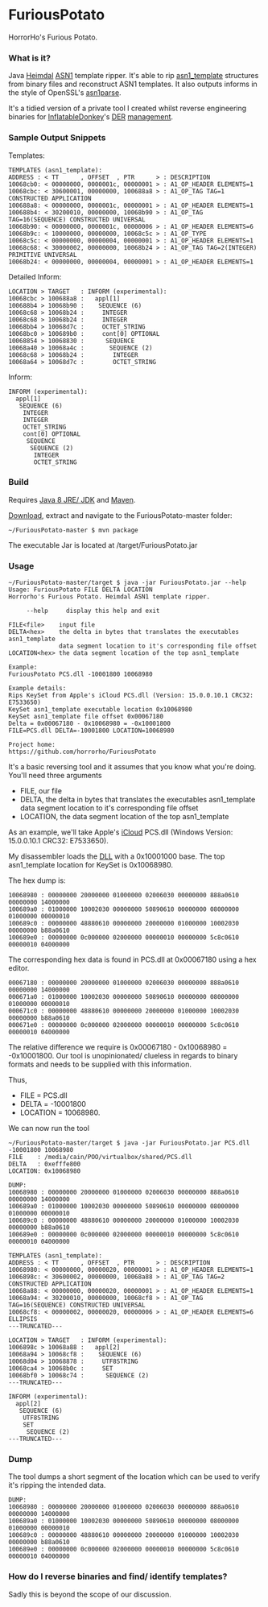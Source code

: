 # FuriousPotato
HorrorHo's Furious Potato.

### What is it?
Java [Heimdal](https://github.com/heimdal/heimdal) [ASN1](https://en.wikipedia.org/wiki/Abstract_Syntax_Notation_One) template ripper. It's able to rip [asn1_template](https://github.com/heimdal/heimdal/blob/master/lib/asn1/asn1-template.h) structures from binary files and reconstruct ASN1 templates. It also outputs informs in the style of OpenSSL's [asn1parse](https://www.openssl.org/docs/manmaster/apps/asn1parse.html).

It's a tidied version of a private tool I created whilst reverse engineering binaries for [InflatableDonkey](https://github.com/horrorho/InflatableDonkey)'s [DER](https://en.wikipedia.org/wiki/Distinguished_Encoding_Rules#DER_encoding) [management](https://github.com/horrorho/InflatableDonkey/tree/master/src/main/java/com/github/horrorho/inflatabledonkey/data/der).

### Sample Output Snippets
Templates:
```
TEMPLATES (asn1_template):
ADDRESS : < TT      , OFFSET  , PTR      > : DESCRIPTION
10068cb0: < 00000000, 0000001c, 00000001 > : A1_OP_HEADER ELEMENTS=1 
10068cbc: < 30600001, 00000000, 100688a8 > : A1_OP_TAG TAG=1 CONSTRUCTED APPLICATION 
100688a8: < 00000000, 0000001c, 00000001 > : A1_OP_HEADER ELEMENTS=1 
100688b4: < 30200010, 00000000, 10068b90 > : A1_OP_TAG TAG=16(SEQUENCE) CONSTRUCTED UNIVERSAL 
10068b90: < 00000000, 0000001c, 00000006 > : A1_OP_HEADER ELEMENTS=6 
10068b9c: < 10000000, 00000000, 10068c5c > : A1_OP_TYPE 
10068c5c: < 00000000, 00000004, 00000001 > : A1_OP_HEADER ELEMENTS=1 
10068c68: < 30000002, 00000000, 10068b24 > : A1_OP_TAG TAG=2(INTEGER) PRIMITIVE UNIVERSAL 
10068b24: < 00000000, 00000004, 00000001 > : A1_OP_HEADER ELEMENTS=1 
```

Detailed Inform:
```
LOCATION > TARGET   : INFORM (experimental):
10068cbc > 100688a8 :   appl[1]
100688b4 > 10068b90 :    SEQUENCE (6)
10068c68 > 10068b24 :     INTEGER
10068c68 > 10068b24 :     INTEGER
10068bb4 > 10068d7c :     OCTET_STRING
10068bc0 > 100689b0 :     cont[0] OPTIONAL
10068854 > 10068830 :      SEQUENCE
10068a40 > 10068a4c :       SEQUENCE (2)
10068c68 > 10068b24 :        INTEGER
10068a64 > 10068d7c :        OCTET_STRING
```

Inform:
```
INFORM (experimental):
  appl[1]
   SEQUENCE (6)
    INTEGER
    INTEGER
    OCTET_STRING
    cont[0] OPTIONAL
     SEQUENCE
      SEQUENCE (2)
       INTEGER
       OCTET_STRING
```

### Build
Requires [Java 8 JRE/ JDK](http://www.oracle.com/technetwork/java/javase/downloads/index.html) and [Maven](https://maven.apache.org).

[Download](https://github.com/horrorho/FuriousPotato/archive/master.zip), extract and navigate to the FuriousPotato-master folder:

```
~/FuriousPotato-master $ mvn package
```
The executable Jar is located at /target/FuriousPotato.jar

### Usage
```
~/FuriousPotato-master/target $ java -jar FuriousPotato.jar --help
Usage: FuriousPotato FILE DELTA LOCATION
Horrorho's Furious Potato. Heimdal ASN1 template ripper.

     --help     display this help and exit

FILE<file>    input file
DELTA<hex>    the delta in bytes that translates the executables asn1_template
              data segment location to it's corresponding file offset
LOCATION<hex> the data segment location of the top asn1_template

Example:
FuriousPotato PCS.dll -10001800 10068980

Example details:
Rips KeySet from Apple's iCloud PCS.dll (Version: 15.0.0.10.1 CRC32: E7533650)
KeySet asn1_template executable location 0x10068980
KeySet asn1_template file offset 0x00067180
Delta = 0x00067180 - 0x10068980 = -0x10001800
FILE=PCS.dll DELTA=-10001800 LOCATION=10068980

Project home:
https://github.com/horrorho/FuriousPotato
```

It's a basic reversing tool and it assumes that you know what you're doing. You'll need three arguments
- FILE, our file
- DELTA, the delta in bytes that translates the executables asn1_template data segment location to it's corresponding file offset
- LOCATION, the data segment location of the top asn1_template

As an example, we'll take Apple's [iCloud](http://www.apple.com/uk/icloud/setup/pc.html) PCS.dll (Windows Version: 15.0.0.10.1 CRC32: E7533650).

My disassembler loads the [DLL](https://en.wikipedia.org/wiki/Dynamic-link_library) with a 0x10001000 base. The top asn1_template location for KeySet is 0x10068980.

The hex dump is:
```
10068980 : 00000000 20000000 01000000 02006030 00000000 888a0610 00000000 14000000
100689a0 : 01000000 10002030 00000000 50890610 00000000 08000000 01000000 00000010
100689c0 : 00000000 48880610 00000000 20000000 01000000 10002030 00000000 b88a0610
100689e0 : 00000000 0c000000 02000000 00000010 00000000 5c8c0610 00000010 04000000
```

The corresponding hex data is found in PCS.dll at 0x00067180 using a hex editor.
```
00067180 : 00000000 20000000 01000000 02006030 00000000 888a0610 00000000 14000000
000671a0 : 01000000 10002030 00000000 50890610 00000000 08000000 01000000 00000010
000671c0 : 00000000 48880610 00000000 20000000 01000000 10002030 00000000 b88a0610
000671e0 : 00000000 0c000000 02000000 00000010 00000000 5c8c0610 00000010 04000000
```

The relative difference we require is 0x00067180 - 0x10068980 = -0x10001800.
Our tool is unopinionated/ clueless in regards to binary formats and needs to be supplied with this information.

Thus, 
- FILE = PCS.dll 
- DELTA = -10001800
- LOCATION = 10068980.

We can now run the tool
```
~/FuriousPotato-master/target $ java -jar FuriousPotato.jar PCS.dll -10001800 10068980
FILE    : /media/cain/POO/virtualbox/shared/PCS.dll
DELTA   : 0xefffe800
LOCATION: 0x10068980

DUMP:
10068980 : 00000000 20000000 01000000 02006030 00000000 888a0610 00000000 14000000
100689a0 : 01000000 10002030 00000000 50890610 00000000 08000000 01000000 00000010
100689c0 : 00000000 48880610 00000000 20000000 01000000 10002030 00000000 b88a0610
100689e0 : 00000000 0c000000 02000000 00000010 00000000 5c8c0610 00000010 04000000

TEMPLATES (asn1_template):
ADDRESS : < TT      , OFFSET  , PTR      > : DESCRIPTION
10068980: < 00000000, 00000020, 00000001 > : A1_OP_HEADER ELEMENTS=1 
1006898c: < 30600002, 00000000, 10068a88 > : A1_OP_TAG TAG=2 CONSTRUCTED APPLICATION 
10068a88: < 00000000, 00000020, 00000001 > : A1_OP_HEADER ELEMENTS=1 
10068a94: < 30200010, 00000000, 10068cf8 > : A1_OP_TAG TAG=16(SEQUENCE) CONSTRUCTED UNIVERSAL 
10068cf8: < 00000002, 00000020, 00000006 > : A1_OP_HEADER ELEMENTS=6 ELLIPSIS
---TRUNCATED---

LOCATION > TARGET   : INFORM (experimental):
1006898c > 10068a88 :   appl[2]
10068a94 > 10068cf8 :    SEQUENCE (6)
10068d04 > 10068878 :     UTF8STRING
10068ca4 > 10068b0c :     SET
10068bf0 > 10068c74 :      SEQUENCE (2)
---TRUNCATED---

INFORM (experimental):
  appl[2]
   SEQUENCE (6)
    UTF8STRING
    SET
     SEQUENCE (2)
---TRUNCATED---
```

### Dump
The tool dumps a short segment of the location which can be used to verify it's ripping the intended data.
```
DUMP:
10068980 : 00000000 20000000 01000000 02006030 00000000 888a0610 00000000 14000000
100689a0 : 01000000 10002030 00000000 50890610 00000000 08000000 01000000 00000010
100689c0 : 00000000 48880610 00000000 20000000 01000000 10002030 00000000 b88a0610
100689e0 : 00000000 0c000000 02000000 00000010 00000000 5c8c0610 00000010 04000000
```

### How do I reverse binaries and find/ identify templates?
Sadly this is beyond the scope of our discussion.
